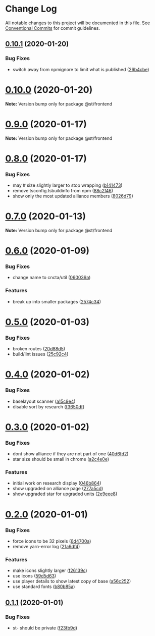 # Change Log

All notable changes to this project will be documented in this file.
See [Conventional Commits](https://conventionalcommits.org) for commit guidelines.

## [0.10.1](https://github.com/blacha/st/compare/v0.10.0...v0.10.1) (2020-01-20)


### Bug Fixes

* switch away from npmignore to limit what is published ([26b4cbe](https://github.com/blacha/st/commit/26b4cbe4ffdd5595aba6153e752b41b3d3fb4638))





# [0.10.0](https://github.com/blacha/st/compare/v0.9.0...v0.10.0) (2020-01-20)

**Note:** Version bump only for package @st/frontend





# [0.9.0](https://github.com/blacha/st/compare/v0.8.0...v0.9.0) (2020-01-17)

**Note:** Version bump only for package @st/frontend





# [0.8.0](https://github.com/blacha/st/compare/v0.7.0...v0.8.0) (2020-01-17)


### Bug Fixes

* may #  size slightly larger to stop wrapping ([b141473](https://github.com/blacha/st/commit/b1414732119c106c36cb42034cbd3609e51077ad))
* remove tsconfig.tsbuildinfo from npm ([88c2f46](https://github.com/blacha/st/commit/88c2f4668a3b7e3d5659381101c52c1e948637aa))
* show only the most updated alliance members ([8026d79](https://github.com/blacha/st/commit/8026d79342f2ff71311c65e4f743a26edd17ef67))





# [0.7.0](https://github.com/blacha/st/compare/v0.6.0...v0.7.0) (2020-01-13)

**Note:** Version bump only for package @st/frontend





# [0.6.0](https://github.com/blacha/st/compare/v0.5.0...v0.6.0) (2020-01-09)


### Bug Fixes

* change name to cncta/util ([060039a](https://github.com/blacha/st/commit/060039aad280dfa64f4d293319d4248b7bf40beb))


### Features

* break up into smaller packages ([2574c34](https://github.com/blacha/st/commit/2574c34eb9205a95a63395d8948d8529e4a94fa0))





# [0.5.0](https://github.com/blacha/st/compare/v0.4.0...v0.5.0) (2020-01-03)


### Bug Fixes

* broken routes ([20d88d5](https://github.com/blacha/st/commit/20d88d520e1b5f8fb736d98569dae05837e49f02))
* build/lint issues ([25c92c4](https://github.com/blacha/st/commit/25c92c484e31c4cdfacbe7309db8ce285f0f6abc))





# [0.4.0](https://github.com/blacha/st/compare/v0.3.0...v0.4.0) (2020-01-02)


### Bug Fixes

* baselayout scanner ([a15c9e4](https://github.com/blacha/st/commit/a15c9e4259d7a5095cbcfa6180fbd285beef5dd2))
* disable sort by research ([f3650df](https://github.com/blacha/st/commit/f3650df830799c758b88004cf6b600d6a6bfd59e))





# [0.3.0](https://github.com/blacha/st/compare/v0.2.0...v0.3.0) (2020-01-02)


### Bug Fixes

* dont show alliance if they are not part of one ([40d6fd2](https://github.com/blacha/st/commit/40d6fd28d529365707eddaa38974bd0a79879888))
* star size should be small in chrome ([a2c4e0e](https://github.com/blacha/st/commit/a2c4e0ec1fcb01f0d5b52b550d8801254d780006))


### Features

* initial work on research display ([046b864](https://github.com/blacha/st/commit/046b86432748fd8a4df1dc5c074ef8e9f5a1f8e7))
* show upgraded on alliance page ([277a5cd](https://github.com/blacha/st/commit/277a5cd3d958a02af0ec8ed2f9238147926f4ac6))
* show upgraded star for upgraded units ([2e9eee8](https://github.com/blacha/st/commit/2e9eee8fe214a236c4032860e5be0a5dcd255ed0))





# [0.2.0](https://github.com/blacha/st/compare/v0.1.2...v0.2.0) (2020-01-01)


### Bug Fixes

* force icons to be 32 pixels ([6d4700a](https://github.com/blacha/st/commit/6d4700abedef392aa6f96616e69528eb0d978230))
* remove yarn-error log ([21a6df4](https://github.com/blacha/st/commit/21a6df4fff4a64674592afcb04180ddd1b2a2ac5))


### Features

* make icons slightly larger ([f26139c](https://github.com/blacha/st/commit/f26139c3d4420a920e02fed47c38115504b4171f))
* use icons ([59d5d63](https://github.com/blacha/st/commit/59d5d634ed3afab8e5469080453413e5255881fc))
* use player details to show latest copy of base ([a56c252](https://github.com/blacha/st/commit/a56c252386530f0b35a8dec24e34e8fa1fa913df))
* use standard fonts ([b80b85a](https://github.com/blacha/st/commit/b80b85a106109f6431216de297dbc6fd3d5a6ce2))





## [0.1.1](https://github.com/blacha/st/compare/v0.1.0...v0.1.1) (2020-01-01)


### Bug Fixes

* st- should be private ([f23fb9d](https://github.com/blacha/st/commit/f23fb9d63ff9afb55d5483960632d35d9e490924))
